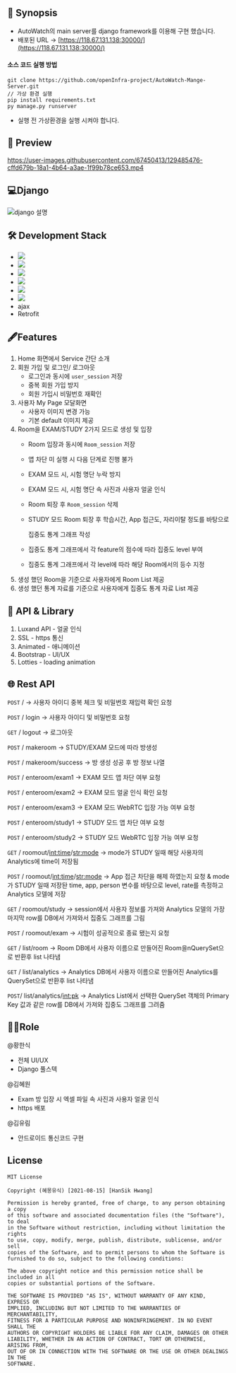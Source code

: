 ## 🦄 Synopsis
- AutoWatch의 main server를 django framework를 이용해 구현 했습니다.
- 배포된 URL -> [https://118.67.131.138:30000/](https://118.67.131.138:30000/)

#### 소스 코드 실행 방법
```git bash
git clone https://github.com/openInfra-project/AutoWatch-Mange-Server.git
// 가상 환경 실행
pip install requirements.txt
py manage.py runserver
```
- 실행 전 가상환경을 실행 시켜야 합니다.

## 🎨 Preview
https://user-images.githubusercontent.com/67450413/129485476-cffd679b-18a1-4b64-a3ae-1f99b78ce653.mp4

## 💻Django
![django 설명](https://user-images.githubusercontent.com/67450413/129481501-0f8325d6-aad0-4a67-b9be-0d782f23c278.PNG)


## 🛠 **Development Stack**
- <img src="https://img.shields.io/badge/Django-092E20?style=flat-square&logo=django&logoColor=white"/>
- <img src="https://img.shields.io/badge/Python-3776AB?style=flat-square&logo=python&logoColor=white"/>
- <img src="https://img.shields.io/badge/HTML-E34F26?style=flat-square&logo=HTML5&logoColor=white"/>
- <img src="https://img.shields.io/badge/CSS-1572B6?style=flat-square&logo=CSS3&logoColor=white"/>
- <img src="https://img.shields.io/badge/JavaScript-F7DF1E?style=flat-square&logo=JavaScript&logoColor=white"/>
- <img src="https://img.shields.io/badge/SQLite-003B57?style=flat-square&logo=SQLite&logoColor=white"/>
- ajax
- Retrofit

## 🖋Features
1. Home 화면에서 Service 간단 소개
2. 회원 가입 및 로그인/ 로그아웃
    - 로그인과 동시에 `user_session` 저장
    - 중복 회원 가입 방지
    - 회원 가입시 비밀번호 재확인
3.  사용자 My Page 모달화면
    - 사용자 이미지 변경 가능
    - 기본 default 이미지 제공
4. Room을 EXAM/STUDY 2가지 모드로 생성 및 입장
    - Room 입장과 동시에 `Room_session` 저장
    - 앱 차단 미 실행 시 다음 단계로 진행 불가
    - EXAM 모드 시, 시험 명단 누락 방지
    - EXAM 모드 시, 시험 명단 속 사진과 사용자 얼굴 인식
    - Room 퇴장 후 `Room_session` 삭제
    - STUDY 모드 Room 퇴장 후 학습시간, App 접근도, 자리이탈 정도를 바탕으로

        집중도 통계 그래프 작성

    - 집중도 통계 그래프에서 각 feature의 점수에 따라 집중도 level 부여
    - 집중도 통계 그래프에서 각 level에 따라 해당 Room에서의 등수 지정
5. 생성 했던 Room을 기준으로 사용자에게 Room List 제공
6. 생성 했던 통계 자료를 기준으로 사용자에게 집중도 통계 자료 List 제공

## 🐹 API & Library
1. Luxand API - 얼굴 인식
2. SSL - https 통신
3. Animated - 애니메이션
4. Bootstrap - UI/UX
5. Lotties - loading animation

## 🌐 Rest API
`POST` /  → 사용자 아이디 중복 체크 및 비밀번호 재입력 확인 요청

`POST` / login → 사용자 아이디 및 비밀번호 요청

`GET` / logout → 로그아웃

`POST` / makeroom → STUDY/EXAM 모드에 따라 방생성

`POST` / makeroom/success → 방 생성 성공 후 방 정보 나열

`POST` / enteroom/exam1 → EXAM 모드 앱 차단 여부 요청

`POST` / enteroom/exam2 → EXAM 모드 얼굴 인식 확인 요청

`POST` / enteroom/exam3 → EXAM 모드 WebRTC 입장 가능 여부 요청 

`POST` / enteroom/study1 → STUDY 모드 앱 차단 여부 요청

`POST` / enteroom/study2 → STUDY 모드 WebRTC 입장 가능 여부 요청

`GET` / roomout/<int:time>/<str:mode> → mode가 STUDY 일때 해당 사용자의 Analytics에 time이 저장됨

`POST` / roomout/<int:time>/<str:mode> → App 접근 차단을 해제 하였는지 요청 & mode가 STUDY 일때 저장돤 time, app, person 변수를 바탕으로 level, rate를 측정하고 Analytics 모델에 저장 

`GET` / roomout/study → session에서 사용자 정보를 가져와 Analytics 모델의 가장 마지막 row를 DB에서 가져와서 집중도 그래프를 그림 

`POST` / roomout/exam → 시험이 성공적으로 종료 됐는지 요청

`GET` / list/room → Room DB에서 사용자 이름으로 만들어진 Room을nQuerySet으로 반환후 list 나타냄

`GET` / list/analytics → Analytics DB에서 사용자 이름으로 만들어진 Analytics를 QuerySet으로 반환후 list 나타냄

`POST`/ list/analytics/<int:pk> → Analytics List에서 선택한 QuerySet 객체의 Primary Key 값과 같은 row를 DB에서 가져와 집중도 그래프를 그려줌

## 🙋‍♂️Role
@황한식  
- 전체 UI/UX
- Django 풀스텍

@김혜원 

- Exam 방 입장 시 엑셀 파일 속 사진과 사용자 얼굴 인식
- https 배포

@김유림 

- 안드로이드 통신코드 구현
## License
```
MIT License

Copyright (혜몽유식) [2021-08-15] [HanSik Hwang]

Permission is hereby granted, free of charge, to any person obtaining a copy
of this software and associated documentation files (the "Software"), to deal
in the Software without restriction, including without limitation the rights
to use, copy, modify, merge, publish, distribute, sublicense, and/or sell
copies of the Software, and to permit persons to whom the Software is
furnished to do so, subject to the following conditions:

The above copyright notice and this permission notice shall be included in all
copies or substantial portions of the Software.

THE SOFTWARE IS PROVIDED "AS IS", WITHOUT WARRANTY OF ANY KIND, EXPRESS OR
IMPLIED, INCLUDING BUT NOT LIMITED TO THE WARRANTIES OF MERCHANTABILITY,
FITNESS FOR A PARTICULAR PURPOSE AND NONINFRINGEMENT. IN NO EVENT SHALL THE
AUTHORS OR COPYRIGHT HOLDERS BE LIABLE FOR ANY CLAIM, DAMAGES OR OTHER
LIABILITY, WHETHER IN AN ACTION OF CONTRACT, TORT OR OTHERWISE, ARISING FROM,
OUT OF OR IN CONNECTION WITH THE SOFTWARE OR THE USE OR OTHER DEALINGS IN THE
SOFTWARE.
```
